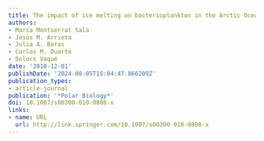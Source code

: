 ```yaml
---
title: The impact of ice melting on bacterioplankton in the Arctic Ocean
authors:
- Maria Montserrat Sala
- Jesús M. Arrieta
- Julia A. Boras
- Carlos M. Duarte
- Dolors Vaqué
date: '2010-12-01'
publishDate: '2024-08-05T15:04:47.866209Z'
publication_types:
- article-journal
publication: '*Polar Biology*'
doi: 10.1007/s00300-010-0808-x
links:
- name: URL
  url: http://link.springer.com/10.1007/s00300-010-0808-x
---
```

